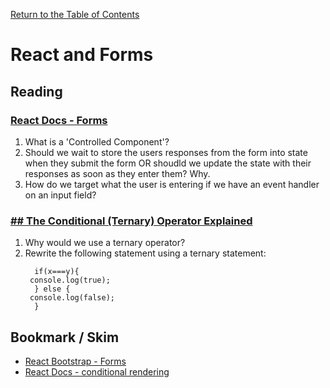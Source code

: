 [Return to the Table of Contents](README.md)

# React and Forms

## Reading

### [React Docs - Forms](https://reactjs.org/docs/forms.html)

1. What is a 'Controlled Component'?
2. Should we wait to store the users responses from the form into state when they submit the form OR shoudld we update the state with their responses as soon as they enter them? Why.
3. How do we target what the user is entering if we have an event handler on an input field?

### [## The Conditional (Ternary) Operator Explained](https://codeburst.io/javascript-the-conditional-ternary-operator-explained-cac7218beeff?gi=f2bfd974b831)

1. Why would we use a ternary operator?
2. Rewrite the following statement using a ternary statement:
   ```
     if(x===y){
    console.log(true);
     } else {
    console.log(false);
     }
   ```

## Bookmark / Skim

* [React Bootstrap - Forms](https://react-bootstrap.github.io/components/forms/)
* [React Docs - conditional rendering](https://reactjs.org/docs/conditional-rendering.html)
